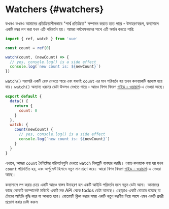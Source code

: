 # Watchers {#watchers}

কখনও কখনও আমাদের প্রতিক্রিয়াশীলভাবে "পার্শ্ব প্রতিক্রিয়া" সম্পাদন করতে হতে পারে - উদাহরণস্বরূপ, কনসোলে একটি নম্বর লগ করা যখন এটি পরিবর্তন হয়। আমরা পর্যবেক্ষকদের সাথে এটি অর্জন করতে পারি:

<div class="composition-api">

```js
import { ref, watch } from 'vue'

const count = ref(0)

watch(count, (newCount) => {
  // yes, console.log() is a side effect
  console.log(`new count is: ${newCount}`)
})
```

`watch()` সরাসরি একটি রেফ দেখতে পারে এবং যখনই `count` এর মান পরিবর্তন হয় তখন কলব্যাকটি বরখাস্ত হয়ে যায়। `watch()` অন্যান্য ধরনের ডেটা উত্সও দেখতে পারে - আরও বিশদ বিবরণ <a target="_blank" href="/guide/essentials/watchers.html">গাইড - ওয়াচার্স</a>-এ দেওয়া আছে।

</div>
<div class="options-api">

```js
export default {
  data() {
    return {
      count: 0
    }
  },
  watch: {
    count(newCount) {
      // yes, console.log() is a side effect
      console.log(`new count is: ${newCount}`)
    }
  }
}
```

এখানে, আমরা `count` বৈশিষ্ট্যের পরিবর্তনগুলি দেখতে `watch` বিকল্পটি ব্যবহার করছি। ওয়াচ কলব্যাক বলা হয় যখন `count` পরিবর্তিত হয়, এবং আর্গুমেন্ট হিসাবে নতুন মান গ্রহণ করে। আরো বিশদ বিবরণ <a target="_blank" href="/guide/essentials/watchers.html">গাইড - ওয়াচার্স</a>-এ দেওয়া আছে।

</div>

কনসোলে লগ করার চেয়ে একটি আরও বাস্তব উদাহরণ হল একটি আইডি পরিবর্তন হলে নতুন ডেটা আনা। আমাদের কাছে কোডটি কম্পোনেন্ট মাউন্টে একটি মক API থেকে todos ডেটা আনছে। এছাড়াও একটি বোতাম রয়েছে যা টোডো আইডি বৃদ্ধি করে যা আনতে হবে। বোতামটি ক্লিক করার সময় একটি নতুন করণীয় নিয়ে আসে এমন একটি প্রহরী প্রয়োগ করার চেষ্টা করুন৷

